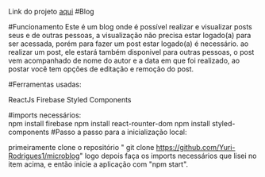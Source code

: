 Link do projeto [aqui](https://pxljch-3000.csb.app/)
#Blog 

#Funcionamento
Este é um blog onde é possível realizar e visualizar posts seus e de outras pessoas, a visualização não precisa estar logado(a) para ser acessada, porém para fazer um post estar logado(a) é necessário. ao realizar um post, ele estará também disponivel para outras pessoas, o post vem acompanhado de nome do autor e a data em que foi realizado, ao postar você tem opções de editação e remoção do post.


#Ferramentas usadas:

ReactJs
Firebase
Styled Components

#imports necessários:   
npm install firebase
npm install react-rounter-dom
npm install styled-components   #Passo a passo para a inicialização local:

primeiramente clone o repositório " git clone https://github.com/Yuri-Rodrigues1/microblog"   logo depois faça os imports necessários que lisei no item acima, e então inicie a aplicação com "npm start".
